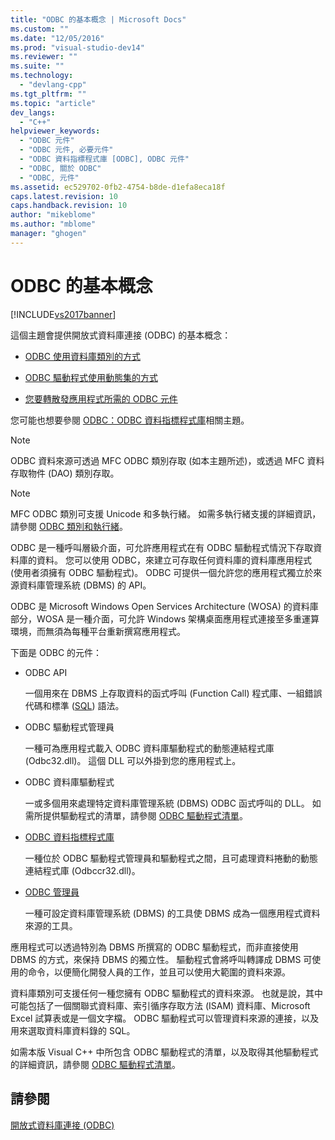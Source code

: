 ```yaml
---
title: "ODBC 的基本概念 | Microsoft Docs"
ms.custom: ""
ms.date: "12/05/2016"
ms.prod: "visual-studio-dev14"
ms.reviewer: ""
ms.suite: ""
ms.technology: 
  - "devlang-cpp"
ms.tgt_pltfrm: ""
ms.topic: "article"
dev_langs: 
  - "C++"
helpviewer_keywords: 
  - "ODBC 元件"
  - "ODBC 元件, 必要元件"
  - "ODBC 資料指標程式庫 [ODBC], ODBC 元件"
  - "ODBC, 關於 ODBC"
  - "ODBC, 元件"
ms.assetid: ec529702-0fb2-4754-b8de-d1efa8eca18f
caps.latest.revision: 10
caps.handback.revision: 10
author: "mikeblome"
ms.author: "mblome"
manager: "ghogen"
---
```

# ODBC 的基本概念
[!INCLUDE[vs2017banner](../../assembler/inline/includes/vs2017banner.md)]

這個主題會提供開放式資料庫連接 \(ODBC\) 的基本概念：  
  
-   [ODBC 使用資料庫類別的方式](../../data/odbc/odbc-and-the-database-classes.md)  
  
-   [ODBC 驅動程式使用動態集的方式](../../data/odbc/odbc-driver-requirements-for-dynasets.md)  
  
-   [您要轉散發應用程式所需的 ODBC 元件](../../data/odbc/redistributing-odbc-components-to-your-customers.md)  
  
 您可能也想要參閱 [ODBC：ODBC 資料指標程式庫](../../data/odbc/odbc-the-odbc-cursor-library.md)相關主題。  
  
> [!NOTE]
>  ODBC 資料來源可透過 MFC ODBC 類別存取 \(如本主題所述\)，或透過 MFC 資料存取物件 \(DAO\) 類別存取。  
  
> [!NOTE]
>  MFC ODBC 類別可支援 Unicode 和多執行緒。  如需多執行緒支援的詳細資訊，請參閱 [ODBC 類別和執行緒](../../data/odbc/odbc-classes-and-threads.md)。  
  
 ODBC 是一種呼叫層級介面，可允許應用程式在有 ODBC 驅動程式情況下存取資料庫的資料。  您可以使用 ODBC，來建立可存取任何資料庫的資料庫應用程式 \(使用者須擁有 ODBC 驅動程式\)。  ODBC 可提供一個允許您的應用程式獨立於來源資料庫管理系統 \(DBMS\) 的 API。  
  
 ODBC 是 Microsoft Windows Open Services Architecture \(WOSA\) 的資料庫部分，WOSA 是一種介面，可允許 Windows 架構桌面應用程式連接至多重運算環境，而無須為每種平台重新撰寫應用程式。  
  
 下面是 ODBC 的元件：  
  
-   ODBC API  
  
     一個用來在 DBMS 上存取資料的函式呼叫 \(Function Call\) 程式庫、一組錯誤代碼和標準 \([SQL](../../data/odbc/sql.md)\) 語法。  
  
-   ODBC 驅動程式管理員  
  
     一種可為應用程式載入 ODBC 資料庫驅動程式的動態連結程式庫 \(Odbc32.dll\)。  這個 DLL 可以外掛到您的應用程式上。  
  
-   ODBC 資料庫驅動程式  
  
     一或多個用來處理特定資料庫管理系統 \(DBMS\) ODBC 函式呼叫的 DLL。  如需所提供驅動程式的清單，請參閱 [ODBC 驅動程式清單](../../data/odbc/odbc-driver-list.md)。  
  
-   [ODBC 資料指標程式庫](../../data/odbc/odbc-the-odbc-cursor-library.md)  
  
     一種位於 ODBC 驅動程式管理員和驅動程式之間，且可處理資料捲動的動態連結程式庫 \(Odbccr32.dll\)。  
  
-   [ODBC 管理員](../../data/odbc/odbc-administrator.md)  
  
     一種可設定資料庫管理系統 \(DBMS\) 的工具使 DBMS 成為一個應用程式資料來源的工具。  
  
 應用程式可以透過特別為 DBMS 所撰寫的 ODBC 驅動程式，而非直接使用 DBMS 的方式，來保持 DBMS 的獨立性。  驅動程式會將呼叫轉譯成 DBMS 可使用的命令，以便簡化開發人員的工作，並且可以使用大範圍的資料來源。  
  
 資料庫類別可支援任何一種您擁有 ODBC 驅動程式的資料來源。  也就是說，其中可能包括了一個關聯式資料庫、索引循序存取方法 \(ISAM\) 資料庫、Microsoft Excel 試算表或是一個文字檔。  ODBC 驅動程式可以管理資料來源的連接，以及用來選取資料庫資料錄的 SQL。  
  
 如需本版 Visual C\+\+ 中所包含 ODBC 驅動程式的清單，以及取得其他驅動程式的詳細資訊，請參閱 [ODBC 驅動程式清單](../../data/odbc/odbc-driver-list.md)。  
  
## 請參閱  
 [開放式資料庫連接 \(ODBC\)](../../data/odbc/open-database-connectivity-odbc.md)
